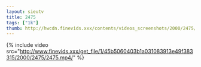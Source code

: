 ```yaml
--- 
layout: sieutv
title: 2475
tags: ["1k"]
thumb: http://hwcdn.finevids.xxx/contents/videos_screenshots/2000/2475/preview.mp4.jpg
---
```

{% include video src="http://www.finevids.xxx/get_file/1/45b5060403b1a031083913e49f383315/2000/2475/2475.mp4/" %} 
